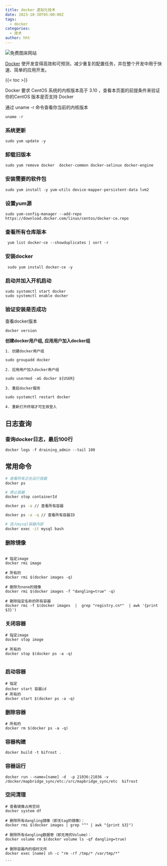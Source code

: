 ```yaml
---
title: docker 虚拟化技术
date: 2023-10-30T05:00:00Z
tags:
  - docker
categories:
  - 技术
author: hht
---
```


<!-- <img src="https://i.imgur.com/m7DyCi3.jpg" alt="免费图床网站"> -->

<img src="https://s2.loli.net/2023/12/01/r4a9JFWg2toRI1z.jpg" alt="免费图床网站">

[Docker](https://www.docker.com/) 使开发变得高效和可预测，减少重复的配置任务，并在整个开发中用于快速、简单的应用开发。



<!--more-->

{{< toc >}}


Docker 要求 CentOS 系统的内核版本高于 3.10 ，查看本页面的前提条件来验证你的CentOS 版本是否支持 Docker

通过 uname -r 命令查看你当前的内核版本


```shell
uname -r
```

### 系统更新



```shell
sudo yum update -y
```

### 卸载旧版本


```shell
sudo yum remove docker  docker-common docker-selinux docker-engine
```

### 安装需要的软件包



```shell
sudo yum install -y yum-utils device-mapper-persistent-data lvm2
```

### 设置yum源



```shell
sudo yum-config-manager --add-repo https://download.docker.com/linux/centos/docker-ce.repo
```

### 查看所有仓库版本



```shell
 yum list docker-ce --showduplicates | sort -r
```

### 安装docker



```shell
 sudo yum install docker-ce -y 
```

### 启动并加入开机启动



```shell
sudo systemctl start docker 
sudo systemctl enable docker
```

### 验证安装是否成功

查看docker版本


```shell
docker version
```


 **创建docker用户组, 应用用户加入docker组**



```shell
1. 创建docker用户组

sudo groupadd docker

2. 应用用户加入docker用户组

sudo usermod -aG docker ${USER}

3. 重启docker服务

sudo systemctl restart docker

4. 重新打开终端才可生效登入
```



## 日志查询

### 查询docker日志，最后100行


```shell
docker logs -f draining_admin --tail 100
```

## 常用命令



```sh
# 查看所有正在运行容器 
docker ps 

# 停止容器
docker stop containerId

docker ps -a // 查看所有容器 

docker ps -a -q // 查看所有容器ID

# 进入mysql容器内部
docker exec -it mysql bash

```

### 删除镜像



```shell

# 指定image
docker rmi image

# 所有的
docker rmi $(docker images -q) 

# 删除为none的镜像
docker rmi $(docker images -f "dangling=true" -q)

# 删除指定名称的所有容器
docker rmi -f $(docker images  |  grep "registry.cn*"  | awk '{print $3}')

```

### 关闭容器



```shell
# 指定image
docker stop image

# 所有的
docker stop $(docker ps -a -q)


```

### 启动容器



```shell
# 指定
docker start 容器id
# 所有的
docker start $(docker ps -a -q)
```

### 删除容器



```shell
# 所有的
docker rm $(docker ps -a -q)
```

### 容器构建



```shell
docker build -t bifrost .
```

### 容器运行



```shell
docker run --name=[name] -d  -p 21036:21036 -v /docker/mapbridge_sync/etc:/src/mapbridge_sync/etc  bifrost
```

### 空间清理


````shell
# 查看镜像占用空间
docker system df

# 删除所有dangling镜像（即无tag的镜像）：
docker rmi $(docker images | grep "^" | awk "{print $3}")

# 删除所有dangling数据卷（即无用的Volume）：
docker volume rm $(docker volume ls -qf dangling=true)

# 删除容器内的临时文件
docker exec [name] sh -c "rm -rf /tmp/* /var/tmp/*"

```